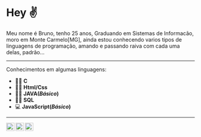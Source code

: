 # Hey ✌

Meu nome é Bruno, tenho 25 anos, Graduando em Sistemas de Informacão, moro em Monte Carmelo[MG], ainda estou conhecendo varios tipos de linguagens de programação, amando e passando raiva com cada uma delas, padrão...

---
Conhecimentos em algumas linguagens:
* 👨‍💻 **C**
* 👨‍💻 **Html/Css**
* 👨‍💻 **JAVA(__*Básico*__)**
* 👨‍💻 **SQL**
* 💻 **JavaScript(__*Básico*__)**
---
<a target="_blank" href="https://www.linkedin.com/in/brunofsi/">
  <img align="left" alt="Linkedin" width="22px" src="https://cdn-icons-png.flaticon.com/512/1384/1384072.png" />
</a>
<a target="_blank" href="https://www.instagram.com/brunof_si/">
  <img align="left" alt="Instagram" width="22px" src="https://cdn-icons-png.flaticon.com/512/1384/1384073.png" />
</a>
<a target="_blank" href="https://twitter.com/fsi_bruno">
  <img align="left" alt="Twitter" width="22px" src="https://cdn-icons-png.flaticon.com/512/1384/1384075.png" />
</a>
</br>
